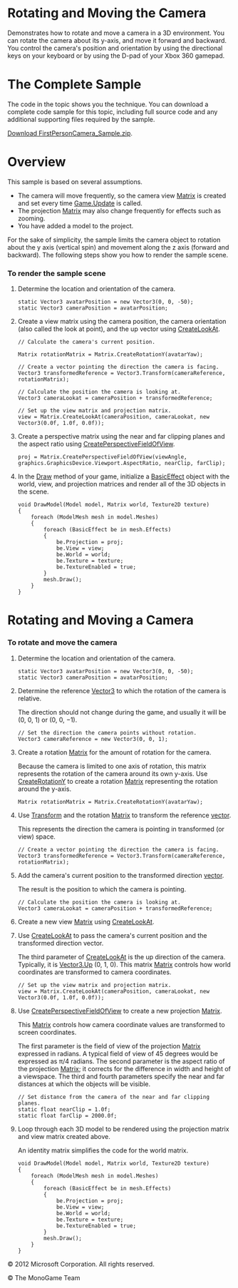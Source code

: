 

# Rotating and Moving the Camera

Demonstrates how to rotate and move a camera in a 3D environment. You can rotate the camera about its y-axis, and move it forward and backward. You control the camera's position and orientation by using the directional keys on your keyboard or by using the D-pad of your Xbox 360 gamepad.

# The Complete Sample

The code in the topic shows you the technique. You can download a complete code sample for this topic, including full source code and any additional supporting files required by the sample.

[Download FirstPersonCamera_Sample.zip](http://go.microsoft.com/fwlink/?LinkId=258697).

# Overview

This sample is based on several assumptions.

*   The camera will move frequently, so the camera view [Matrix](T_Microsoft_Xna_Framework_Matrix.md) is created and set every time [Game.Update](M_Microsoft_Xna_Framework_Game_Update.md) is called.
*   The projection [Matrix](T_Microsoft_Xna_Framework_Matrix.md) may also change frequently for effects such as zooming.
*   You have added a model to the project.

For the sake of simplicity, the sample limits the camera object to rotation about the y axis (vertical spin) and movement along the z axis (forward and backward). The following steps show you how to render the sample scene.

### To render the sample scene

1.  Determine the location and orientation of the camera.
    
    ```
    static Vector3 avatarPosition = new Vector3(0, 0, -50);
    static Vector3 cameraPosition = avatarPosition;
    ```
                        
    
2.  Create a view matrix using the camera position, the camera orientation (also called the look at point), and the up vector using [CreateLookAt](O_M_Microsoft_Xna_Framework_Matrix_CreateLookAt.md).
    
    ```
    // Calculate the camera's current position.
    
    Matrix rotationMatrix = Matrix.CreateRotationY(avatarYaw);
    
    // Create a vector pointing the direction the camera is facing.
    Vector3 transformedReference = Vector3.Transform(cameraReference, rotationMatrix);
    
    // Calculate the position the camera is looking at.
    Vector3 cameraLookat = cameraPosition + transformedReference;
    
    // Set up the view matrix and projection matrix.
    view = Matrix.CreateLookAt(cameraPosition, cameraLookat, new Vector3(0.0f, 1.0f, 0.0f));
    ```
                        
    
3.  Create a perspective matrix using the near and far clipping planes and the aspect ratio using [CreatePerspectiveFieldOfView](O_M_Microsoft_Xna_Framework_Matrix_CreatePerspectiveFieldOfView.md).
    
    ```
    proj = Matrix.CreatePerspectiveFieldOfView(viewAngle, graphics.GraphicsDevice.Viewport.AspectRatio, nearClip, farClip);
    ```
                        
    
4.  In the [Draw](M_Microsoft_Xna_Framework_Game_Update.md) method of your game, initialize a [BasicEffect](T_Microsoft_Xna_Framework_Graphics_BasicEffect.md) object with the world, view, and projection matrices and render all of the 3D objects in the scene.
    
    ```
    void DrawModel(Model model, Matrix world, Texture2D texture)
    {
        foreach (ModelMesh mesh in model.Meshes)
        {
            foreach (BasicEffect be in mesh.Effects)
            {
                be.Projection = proj;
                be.View = view;
                be.World = world;
                be.Texture = texture;
                be.TextureEnabled = true;
            }
            mesh.Draw();
        }
    }
    ```

# Rotating and Moving a Camera

### To rotate and move the camera

1.  Determine the location and orientation of the camera.
    
    ```
    static Vector3 avatarPosition = new Vector3(0, 0, -50);
    static Vector3 cameraPosition = avatarPosition;
    ```
                        
    
2.  Determine the reference [Vector3](T_Microsoft_Xna_Framework_Vector3.md) to which the rotation of the camera is relative.
    
    The direction should not change during the game, and usually it will be (0, 0, 1) or (0, 0, −1).
    
    ```
    // Set the direction the camera points without rotation.
    Vector3 cameraReference = new Vector3(0, 0, 1);
    ```
                        
    
3.  Create a rotation [Matrix](T_Microsoft_Xna_Framework_Matrix.md) for the amount of rotation for the camera.
    
    Because the camera is limited to one axis of rotation, this matrix represents the rotation of the camera around its own y-axis. Use [CreateRotationY](O_M_Microsoft_Xna_Framework_Matrix_CreateRotationY.md) to create a rotation [Matrix](T_Microsoft_Xna_Framework_Matrix.md) representing the rotation around the y-axis.
    
    ```
    Matrix rotationMatrix = Matrix.CreateRotationY(avatarYaw);
    ```
                        
    
4.  Use [Transform](O_M_Microsoft_Xna_Framework_Vector3_Transform.md) and the rotation [Matrix](T_Microsoft_Xna_Framework_Matrix.md) to transform the reference [vector](T_Microsoft_Xna_Framework_Vector3.md).
    
    This represents the direction the camera is pointing in transformed (or view) space.
    
    ```
    // Create a vector pointing the direction the camera is facing.
    Vector3 transformedReference = Vector3.Transform(cameraReference, rotationMatrix);
    ```
                        
    
5.  Add the camera's current position to the transformed direction [vector](T_Microsoft_Xna_Framework_Vector3.md).
    
    The result is the position to which the camera is pointing.
    
    ```
    // Calculate the position the camera is looking at.
    Vector3 cameraLookat = cameraPosition + transformedReference;
    ```
    
6.  Create a new view [Matrix](T_Microsoft_Xna_Framework_Matrix.md) using [CreateLookAt](O_M_Microsoft_Xna_Framework_Matrix_CreateLookAt.md).
    
7.  Use [CreateLookAt](O_M_Microsoft_Xna_Framework_Matrix_CreateLookAt.md) to pass the camera's current position and the transformed direction vector.
    
    The third parameter of [CreateLookAt](O_M_Microsoft_Xna_Framework_Matrix_CreateLookAt.md) is the up direction of the camera. Typically, it is [Vector3.Up](P_Microsoft_Xna_Framework_Vector3_Up.md) (0, 1, 0). This matrix [Matrix](T_Microsoft_Xna_Framework_Matrix.md) controls how world coordinates are transformed to camera coordinates.
    
    ```
    // Set up the view matrix and projection matrix.
    view = Matrix.CreateLookAt(cameraPosition, cameraLookat, new Vector3(0.0f, 1.0f, 0.0f));
    ```
    
8.  Use [CreatePerspectiveFieldOfView](O_M_Microsoft_Xna_Framework_Matrix_CreatePerspectiveFieldOfView.md) to create a new projection [Matrix](T_Microsoft_Xna_Framework_Matrix.md).
    
    This [Matrix](T_Microsoft_Xna_Framework_Matrix.md) controls how camera coordinate values are transformed to screen coordinates.
    
    The first parameter is the field of view of the projection [Matrix](T_Microsoft_Xna_Framework_Matrix.md) expressed in radians. A typical field of view of 45 degrees would be expressed as π/4 radians. The second parameter is the aspect ratio of the projection [Matrix](T_Microsoft_Xna_Framework_Matrix.md); it corrects for the difference in width and height of a viewspace. The third and fourth parameters specify the near and far distances at which the objects will be visible.
    
    ```
    // Set distance from the camera of the near and far clipping planes.
    static float nearClip = 1.0f;
    static float farClip = 2000.0f;
    ```
    
9.  Loop through each 3D model to be rendered using the projection matrix and view matrix created above.
    
    An identity matrix simplifies the code for the world matrix.
    
    ```
    void DrawModel(Model model, Matrix world, Texture2D texture)
    {
        foreach (ModelMesh mesh in model.Meshes)
        {
            foreach (BasicEffect be in mesh.Effects)
            {
                be.Projection = proj;
                be.View = view;
                be.World = world;
                be.Texture = texture;
                be.TextureEnabled = true;
            }
            mesh.Draw();
        }
    }
    ```

© 2012 Microsoft Corporation. All rights reserved.  

© The MonoGame Team